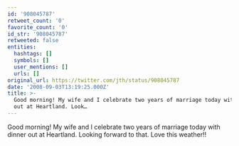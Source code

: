 ```yaml
---
id: '908045787'
retweet_count: '0'
favorite_count: '0'
id_str: '908045787'
retweeted: false
entities:
  hashtags: []
  symbols: []
  user_mentions: []
  urls: []
original_url: https://twitter.com/jth/status/908045787
date: '2008-09-03T13:19:25.000Z'
title: >-
  Good morning! My wife and I celebrate two years of marriage today with dinner
  out at Heartland. Look…
---
```


Good morning! My wife and I celebrate two years of marriage today with dinner out at Heartland. Looking forward to that. Love this weather!!